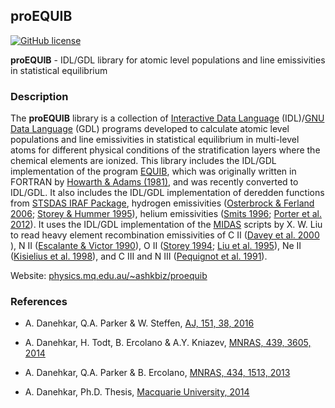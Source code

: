 ## proEQUIB
[![GitHub license](https://img.shields.io/aur/license/yaourt.svg)](https://github.com/equib/proEQUIB/blob/master/LICENSE)

**proEQUIB** - IDL/GDL library for atomic level populations and line emissivities in statistical equilibrium

### Description
The **proEQUIB** library is a collection of [Interactive Data Language](http://www.harrisgeospatial.com/ProductsandSolutions/GeospatialProducts/IDL.aspx) (IDL)/[GNU Data Language](http://gnudatalanguage.sourceforge.net/) (GDL) programs developed to calculate atomic level populations and line emissivities in statistical equilibrium in multi-level atoms for different physical conditions of the stratification layers where the chemical elements are ionized. This library includes the IDL/GDL implementation of the program [EQUIB](http://adsabs.harvard.edu/abs/2016ascl.soft03005H), which was originally written in FORTRAN by [Howarth & Adams (1981)](http://adsabs.harvard.edu/abs/1981ucl..rept.....H), and was recently converted to IDL/GDL. It also includes the IDL/GDL implementation of deredden functions from [STSDAS IRAF Package](http://www.stsci.edu/institute/software_hardware/stsdas), hydrogen emissivities ([Osterbrock & Ferland 2006](http://adsabs.harvard.edu/abs/2006agna.book.....O); [Storey & Hummer 1995](http://adsabs.harvard.edu/abs/1995yCat.6064....0S)), helium emissivities ([Smits 1996](http://adsabs.harvard.edu/abs/1996MNRAS.278..683S); [Porter et al. 2012](http://adsabs.harvard.edu/abs/2012MNRAS.425L..28P)). It uses the IDL/GDL implementation of the [MIDAS](http://www.eso.org/~ohainaut/ccd/midas.html) scripts by X. W. Liu to read heavy element recombination emissivities of C II ([Davey et al. 2000 ](http://adsabs.harvard.edu/abs/2000A%26AS..142...85D)), N II ([Escalante & Victor 1990](http://adsabs.harvard.edu/abs/1990ApJS...73..513E)), O II ([Storey 1994](http://adsabs.harvard.edu/abs/1994A%26A...282..999S); [Liu et al. 1995](http://adsabs.harvard.edu/abs/1995MNRAS.272..369L)), Ne II ([Kisielius et al. 1998](http://adsabs.harvard.edu/abs/1998A%26AS..133..257K)), and C III and N III ([Pequignot et al. 1991](http://adsabs.harvard.edu/abs/1991A%26A...251..680P)). 

Website: [physics.mq.edu.au/~ashkbiz/proequib](http://physics.mq.edu.au/~ashkbiz/proequib/)

### References
* A. Danehkar, Q.A. Parker & W. Steffen, [AJ, 151, 38, 2016](http://adsabs.harvard.edu/abs/2016AJ....151...38D)

* A. Danehkar, H. Todt, B. Ercolano & A.Y. Kniazev, [MNRAS, 439, 3605, 2014](http://adsabs.harvard.edu/abs/2014MNRAS.439.3605D)

* A. Danehkar, Q.A. Parker & B. Ercolano, [MNRAS, 434, 1513, 2013](http://adsabs.harvard.edu/abs/2013MNRAS.434.1513D)

* A. Danehkar, Ph.D. Thesis, [Macquarie University, 2014](http://adsabs.harvard.edu/abs/2014PhDT........76D)
